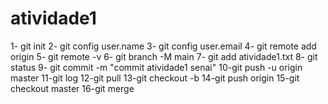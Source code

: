 # atividade1

1- git init
2- git config user.name
3- git config user.email
4- git remote add origin
5- git remote -v
6- git branch -M main
7- git add atividade1.txt
8- git status
9- git commit -m "commit atividade1 senai"
10-git push -u origin master
11-git log
12-git pull
13-git checkout -b
14-git push origin
15-git checkout master
16-git merge
